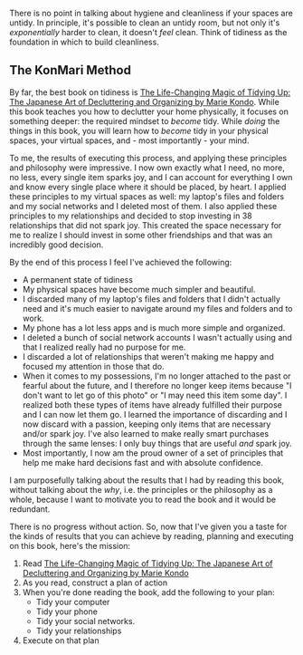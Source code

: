 There is no point in talking about hygiene and cleanliness if your spaces are untidy. In principle, it's possible to clean an untidy room, but not only it's _exponentially_ harder to clean, it doesn't _feel_ clean. Think of tidiness as the foundation in which to build cleanliness.

## The KonMari Method

By far, the best book on tidiness is [The Life-Changing Magic of Tidying Up: The Japanese Art of Decluttering and Organizing by Marie Kondo](https://amzn.to/2CvMLof). While this book teaches you how to declutter your home physically, it focuses on something deeper: the required mindset to _become_ tidy. While _doing_ the things in this book, you will learn how to _become_ tidy in your physical spaces, your virtual spaces, and - most importantly - your mind.

To me, the results of executing this process, and applying these principles and philosophy were impressive. I now own exactly what I need, no more, no less, every single item sparks joy, and I can account for everything I own and know every single place where it should be placed, by heart. I applied these principles to my virtual spaces as well: my laptop's files and folders and my social networks and I deleted most of them. I also applied these principles to my relationships and decided to stop investing in 38 relationships that did not spark joy. This created the space necessary for me to realize I should invest in some other friendships and that was an incredibly good decision.

By the end of this process I feel I've achieved the following:
 - A permanent state of tidiness
 - My physical spaces have become much simpler and beautiful.
 - I discarded many of my laptop's files and folders that I didn't actually need and it's much easier to navigate around my files and folders and to work.
 - My phone has a lot less apps and is much more simple and organized.
 - I deleted a bunch of social network accounts I wasn't actually using and that I realized really had no purpose for me.
 - I discarded a lot of relationships that weren't making me happy and focused my attention in those that do.
 - When it comes to my possessions, I'm no longer attached to the past or fearful about the future, and I therefore no longer keep items because "I don't want to let go of this photo" or "I may need this item some day". I realized both these types of items have already fulfilled their purpose and I can now let them go. I learned the importance of discarding and I now discard with a passion, keeping only items that are necessary and/or spark joy. I've also learned to make really smart purchases through the same lenses: I only buy things that are useful _and_ spark joy.
 - Most importantly, I now am the proud owner of a set of principles that help me make hard decisions fast and with absolute confidence.

I am purposefully talking about the results that I had by reading this book, without talking about the _why_, i.e. the principles or the philosophy as a whole, because I want to motivate you to read the book and it would be redundant.

There is no progress without action. So, now that I've given you a taste for the kinds of results that you can achieve by reading, planning and executing on this book, here's the mission:
1. Read [The Life-Changing Magic of Tidying Up: The Japanese Art of Decluttering and Organizing by Marie Kondo](https://amzn.to/2CvMLof)
2. As you read, construct a plan of action
3. When you're done reading the book, add the following to your plan:
	* Tidy your computer
	* Tidy your phone
	* Tidy your social networks.
	* Tidy your relationships
4. Execute on that plan